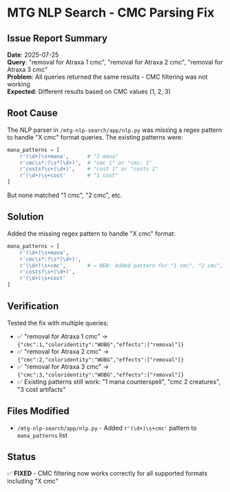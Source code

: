 # MTG NLP Search - CMC Parsing Fix

## Issue Report Summary
**Date**: 2025-07-25  
**Query**: "removal for Atraxa 1 cmc", "removal for Atraxa 2 cmc", "removal for Atraxa 3 cmc"  
**Problem**: All queries returned the same results - CMC filtering was not working  
**Expected**: Different results based on CMC values (1, 2, 3)  

## Root Cause
The NLP parser in `/mtg-nlp-search/app/nlp.py` was missing a regex pattern to handle "X cmc" format queries. The existing patterns were:

```python
mana_patterns = [
    r'(\d+)\s+mana',      # "1 mana"
    r'cmc\s*:?\s*(\d+)',  # "cmc 1" or "cmc: 1"  
    r'costs?\s+(\d+)',    # "cost 1" or "costs 1"
    r'(\d+)\s+cost'       # "1 cost"
]
```

But none matched "1 cmc", "2 cmc", etc.

## Solution
Added the missing regex pattern to handle "X cmc" format:

```python
mana_patterns = [
    r'(\d+)\s+mana',
    r'cmc\s*:?\s*(\d+)',
    r'(\d+)\s+cmc',       # ← NEW: Added pattern for "1 cmc", "2 cmc", etc.
    r'costs?\s+(\d+)',
    r'(\d+)\s+cost'
]
```

## Verification
Tested the fix with multiple queries:

- ✅ "removal for Atraxa 1 cmc" → `{"cmc":1,"coloridentity":"WUBG","effects":["removal"]}`
- ✅ "removal for Atraxa 2 cmc" → `{"cmc":2,"coloridentity":"WUBG","effects":["removal"]}`  
- ✅ "removal for Atraxa 3 cmc" → `{"cmc":3,"coloridentity":"WUBG","effects":["removal"]}`
- ✅ Existing patterns still work: "1 mana counterspell", "cmc 2 creatures", "3 cost artifacts"

## Files Modified
- `/mtg-nlp-search/app/nlp.py` - Added `r'(\d+)\s+cmc'` pattern to `mana_patterns` list

## Status
✅ **FIXED** - CMC filtering now works correctly for all supported formats including "X cmc"
